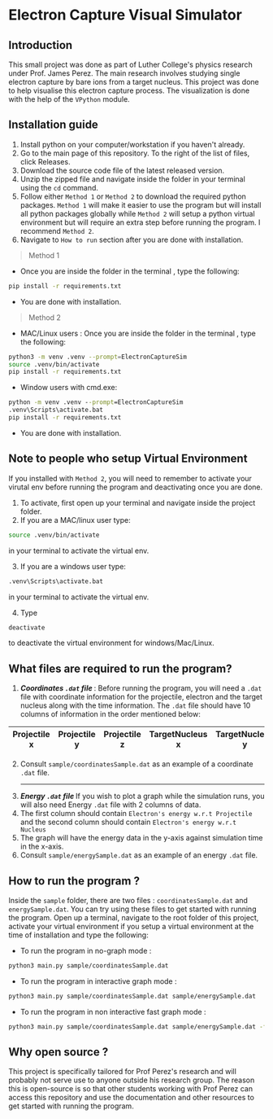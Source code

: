 # Electron Capture Visual Simulator

## Introduction
This small project was done as part of Luther College's physics research under Prof. James Perez. The main research involves studying single electron capture by bare ions from a target nucleus. This project was done to help visualise this electron capture process. The visualization is done with the help of the `VPython` module.

## Installation guide
1. Install python on your computer/workstation if you haven't already.
2. Go to the main page of this repository. To the right of the list of files, click Releases.
3. Download the source code file of the latest released version.
4. Unzip the zipped file and navigate inside the folder in your terminal using the `cd` command.
5. Follow either `Method 1` or `Method 2` to download the required python packages. `Method 1` will make it easier to use the program but will install all python packages globally while `Method 2` will setup a python virtual environment but will require an extra step before running the program. I recommend `Method 2`.  
6. Navigate to `How to run` section after you are done with installation.

>Method 1

* Once you are inside the folder in the terminal , type the following:
```bash
pip install -r requirements.txt
```
* You are done with installation.

>Method 2

* MAC/Linux users : Once you are inside the folder in the terminal , type the following:
```bash
python3 -m venv .venv --prompt=ElectronCaptureSim
source .venv/bin/activate
pip install -r requirements.txt
```
* Window users with cmd.exe:
  
```bat
python -m venv .venv --prompt=ElectronCaptureSim
.venv\Scripts\activate.bat
pip install -r requirements.txt
```
* You are done with installation.

## Note to people who setup Virtual Environment 
If you installed with `Method 2`, you will need to remember to activate your virutal env before running the program and deactivating once you are done.
1. To activate, first open up your terminal and navigate inside the project folder.
2. If you are a MAC/linux user type:
```bash
source .venv/bin/activate
```
in your terminal to activate the virtual env.

3. If you are a windows user type:
```bat
.venv\Scripts\activate.bat
```
in your terminal to activate the virtual env.

4. Type
```bat
deactivate
```
to deactivate the virtual environment for windows/Mac/Linux.

## What files are required to run the program?

1. <i><b>Coordinates `.dat` file </b></i> : Before running the program, you will need a `.dat` file with coordinate information for the projectile, electron and the target nucleus along with the time information. The `.dat` file should have 10 columns of information in the order mentioned below:
   
| Projectile x | Projectile y | Projectile z | TargetNucleus x | TargetNucleus y | TargetNucleus z | Electron x | Electron y | Electron z | Atomic Time
|-|-|-|-|-|-|-|-|-|-|

2. Consult `sample/coordinatesSample.dat` as an example of a coordinate `.dat` file.
   <hr></hr>
3. <i><b>Energy `.dat` file </b></i> If you wish to plot a graph while the simulation runs, you will also need Energy `.dat`  file with 2 columns of data.
5. The first column should contain `Electron's energy w.r.t Projectile` and the second column should contain `Electron's energy w.r.t Nucleus`
6. The graph will have the energy data in the y-axis against simulation time in the x-axis.
7. Consult `sample/energySample.dat` as an example of an energy `.dat` file.

## How to run the program ?

Inside the `sample` folder, there are two files : `coordinatesSample.dat` and `energySample.dat`. You can try using these files to get started with running the program. Open up a terminal, navigate to the root folder of this project, activate your virtual environment if you setup a virtual environment at the time of installation and type the following:

* To run the program in no-graph mode : 

```bash
python3 main.py sample/coordinatesSample.dat
```

* To run the program in interactive graph mode :
  
```bash
python3 main.py sample/coordinatesSample.dat sample/energySample.dat
```

* To run the program in non interactive fast graph mode :
  
```bash
python3 main.py sample/coordinatesSample.dat sample/energySample.dat -f
```

## Why open source ?

This project is specifically tailored for Prof Perez's research and will probably not serve use to anyone outside his research group.
The reason this is open-source is so that other students working with Prof Perez can access this repository and use the documentation and other resources to get started with running the program.

